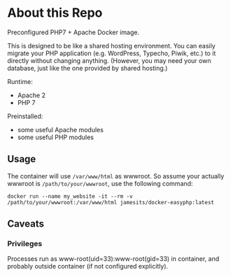 # About this Repo

Preconfigured PHP7 + Apache Docker image. 

This is designed to be like a shared hosting environment. You can easily migrate your PHP application (e.g. WordPress, Typecho, Piwik, etc.) to it directly without changing anything. (However, you may need your own database, just like the one provided by shared hosting.)

Runtime:
 * Apache 2
 * PHP 7

Preinstalled:
 * some useful Apache modules
 * some useful PHP modules

## Usage

The container will use `/var/www/html` as wwwroot. So assume your actually wwwroot is `/path/to/your/wwwroot`, use the following command:

```shell
docker run --name my_website -it --rm -v /path/to/your/wwwroot:/var/www/html jamesits/docker-easyphp:latest
```

## Caveats

### Privileges

Processes run as www-root(uid=33):www-root(gid=33) in container, and probably outside container (if not configured explicitly).
